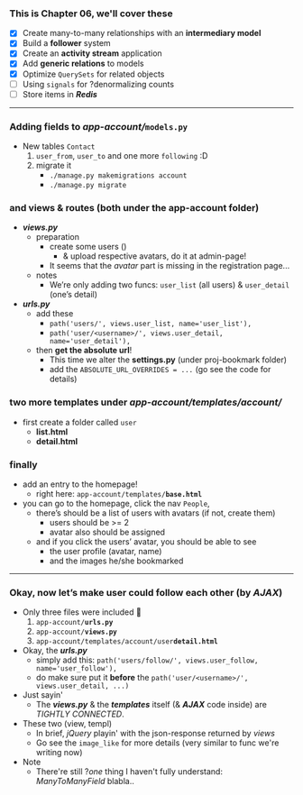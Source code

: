 ### This is Chapter 06, we'll cover these 
- [x] Create many-to-many relationships with an **intermediary model**
- [x] Build a **follower** system 
- [x] Create an **activity stream** application 
- [x] Add **generic relations** to models 
- [x] Optimize ```QuerySets``` for related objects 
- [ ] Using ```signals``` for ?denormalizing counts 
- [ ] Store items in ***Redis***

----------

### Adding fields to ***app-account/***```models.py```
- New tables ```Contact```
    1. ```user_from```, ```user_to``` and one more ```following``` :D
    2. migrate it 
        - ```./manage.py makemigrations account```
        - ```./manage.py migrate```

### and views & routes (both under the app-account folder)
- ***views.py***
    - preparation
        - create some users () 
            - & upload respective avatars, do it at admin-page!
        - It seems that the *avatar* part is missing in the registration page...
    - notes 
        - We’re only adding two funcs: ```user_list``` (all users) & ```user_detail``` (one’s detail)
- ***urls.py***
    - add these 
        - ```path('users/', views.user_list, name='user_list'),```
        - ```path('user/<username>/', views.user_detail, name='user_detail'),```
    - then **get the absolute url**! 
        - This time we alter the **settings.py** (under proj-bookmark folder)
        - add the ```ABSOLUTE_URL_OVERRIDES = ...``` (go see the code for details)
### two more templates under ***app-account/templates/account/***
- first create a folder called ```user```
    - **list.html** 
    - **detail.html**
### finally 
- add an entry to the homepage! 
    - right here: ```app-account/templates/```**```base.html```**
- you can go to the homepage, click the nav ```People```, 
    - there’s should be a list of users with avatars (if not, create them)
        - users should be >= 2 
        - avatar also should be assigned 
    - and if you click the users’ avatar, you should be able to see
        - the user profile (avatar, name)
        - and the images he/she bookmarked 

----------

### Okay, now let’s make user could follow each other (by ***AJAX***)
- Only three files were included 🍺
    1. ```app-account/```**```urls.py```**
    2. ```app-account/```**```views.py```**
    3. ```app-account/templates/account/user```**```detail.html```**
- Okay, the ***urls.py***
    - simply add this: ```path('users/follow/', views.user_follow, name='user_follow'),``` 
    - do make sure put it **before** the ```path('user/<username>/', views.user_detail, ...)```                       
- Just sayin'
    - The ***views.py*** & the ***templates*** itself (& ***AJAX*** code inside) are *TIGHTLY CONNECTED*.
- These two (view, templ)
    - In brief, *jQuery* playin' with the json-response returned by *views*
    - Go see the ```image_like``` for more details (very similar to func we're writing now)
- Note
    - There're still ?*one* thing I haven't fully understand: *ManyToManyField* blabla..


